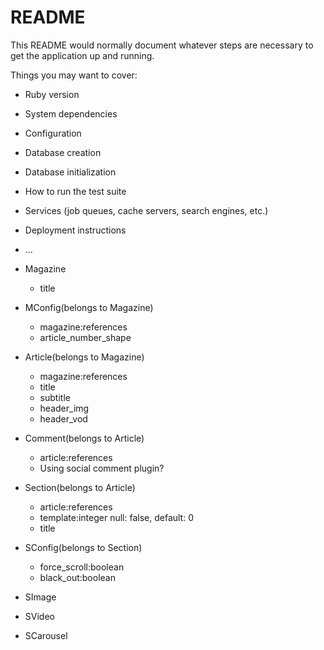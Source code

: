 # README

This README would normally document whatever steps are necessary to get the
application up and running.

Things you may want to cover:

* Ruby version

* System dependencies

* Configuration

* Database creation

* Database initialization

* How to run the test suite

* Services (job queues, cache servers, search engines, etc.)

* Deployment instructions

* ...

- Magazine
    - title

- MConfig(belongs to Magazine)
    - magazine:references
    - article_number_shape
    
- Article(belongs to Magazine)
    - magazine:references
    - title
    - subtitle
    - header_img
    - header_vod
    
- Comment(belongs to Article)
    - article:references
    - Using social comment plugin?

- Section(belongs to Article)
    - article:references
    - template:integer null: false, default: 0
    - title
    
- SConfig(belongs to Section)
    - force_scroll:boolean
    - black_out:boolean
    
- SImage

- SVideo

- SCarousel

